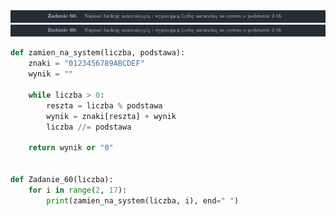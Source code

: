 <picture>
  <source srcset="../../srt/zbior_zadan/60.png" media="(prefers-color-scheme: light)">
  <source srcset="../../srt/zbior_zadan/black_60.png" media="(prefers-color-scheme: dark)">
  <img src="../../srt/zbior_zadan/black_60.png" alt="zadanie 60">
</picture>

  <source srcset="../../srt/zbior_zadan/60.png" media="(prefers-color-scheme: light)">
  <source srcset="../../srt/zbior_zadan/black_60.png" media="(prefers-color-scheme: dark)">
  <img src="./srt/zbior_zadan/black_60.png" alt="zdjecie z plocka">
</picture>

```python
def zamien_na_system(liczba, podstawa):
    znaki = "0123456789ABCDEF"
    wynik = ""

    while liczba > 0:
        reszta = liczba % podstawa
        wynik = znaki[reszta] + wynik
        liczba //= podstawa

    return wynik or "0"


def Zadanie_60(liczba):
    for i in range(2, 17):
        print(zamien_na_system(liczba, i), end=" ")



```
